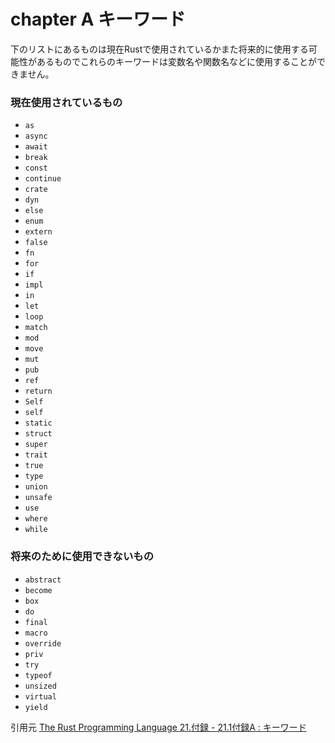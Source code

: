 # chapter A キーワード

下のリストにあるものは現在Rustで使用されているかまた将来的に使用する可能性があるものでこれらのキーワードは変数名や関数名などに使用することができません。

### 現在使用されているもの

* `as` 
* `async` 
* `await` 
* `break` 
* `const` 
* `continue` 
* `crate` 
* `dyn`
* `else` 
* `enum` 
* `extern` 
* `false` 
* `fn` 
* `for` 
* `if` 
* `impl`
* `in` 
* `let` 
* `loop`
* `match`
* `mod` 
* `move`
* `mut` 
* `pub` 
* `ref` 
* `return`
* `Self`
* `self` 
* `static` 
* `struct` 
* `super` 
* `trait` 
* `true` 
* `type` 
* `union` 
* `unsafe` 
* `use` 
* `where`
* `while` 

### 将来のために使用できないもの

* `abstract`
* `become`
* `box`
* `do`
* `final`
* `macro`
* `override`
* `priv`
* `try`
* `typeof`
* `unsized`
* `virtual`
* `yield`

引用元 [The Rust Programming Language 21.付録 - 21.1付録A : キーワード](https://doc.rust-jp.rs/book-ja/appendix-01-keywords.html)